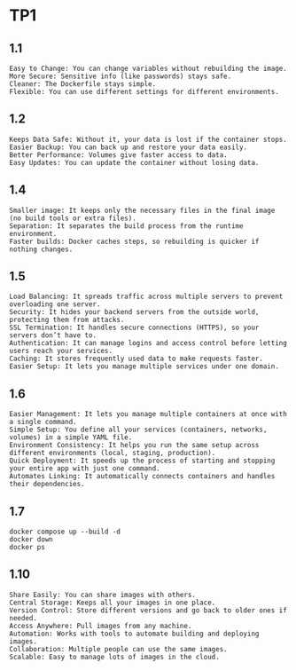 # TP1
## 1.1
	Easy to Change: You can change variables without rebuilding the image.
	More Secure: Sensitive info (like passwords) stays safe.
	Cleaner: The Dockerfile stays simple.
	Flexible: You can use different settings for different environments.
## 1.2
	Keeps Data Safe: Without it, your data is lost if the container stops.
	Easier Backup: You can back up and restore your data easily.
	Better Performance: Volumes give faster access to data.
	Easy Updates: You can update the container without losing data.
## 1.4
	Smaller image: It keeps only the necessary files in the final image (no build tools or extra files).
	Separation: It separates the build process from the runtime environment.
	Faster builds: Docker caches steps, so rebuilding is quicker if nothing changes.
## 1.5
	Load Balancing: It spreads traffic across multiple servers to prevent overloading one server.
	Security: It hides your backend servers from the outside world, protecting them from attacks.
	SSL Termination: It handles secure connections (HTTPS), so your servers don’t have to.
	Authentication: It can manage logins and access control before letting users reach your services.
	Caching: It stores frequently used data to make requests faster.
	Easier Setup: It lets you manage multiple services under one domain.
## 1.6
	Easier Management: It lets you manage multiple containers at once with a single command.
	Simple Setup: You define all your services (containers, networks, volumes) in a simple YAML file.
	Environment Consistency: It helps you run the same setup across different environments (local, staging, production).
	Quick Deployment: It speeds up the process of starting and stopping your entire app with just one command.
	Automates Linking: It automatically connects containers and handles their dependencies.
## 1.7
	docker compose up --build -d
	docker down
	docker ps
## 1.10
	Share Easily: You can share images with others.
	Central Storage: Keeps all your images in one place.
	Version Control: Store different versions and go back to older ones if needed.
	Access Anywhere: Pull images from any machine.
	Automation: Works with tools to automate building and deploying images.
	Collaboration: Multiple people can use the same images.
	Scalable: Easy to manage lots of images in the cloud.
